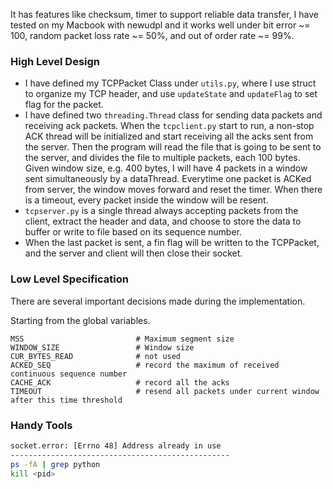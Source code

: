 It has features like checksum, timer to support reliable data transfer, 
I have tested on my Macbook with newudpl and it works well under bit error ~= 100, random packet loss rate ~= 50%, 
and out of order rate ~= 99%. 


### High Level Design
- I have defined my TCPPacket Class under ```utils.py```, where I use struct to organize my TCP header, and use ```updateState``` and ```updateFlag``` to set flag for the packet.
- I have defined two ```threading.Thread``` class for sending data packets and receiving ack packets. When the ```tcpclient.py``` start to run, a non-stop ACK thread will be initialized and start receiving all the acks sent from the server. Then the program will read the file that is going to be sent to the server, and divides the file to multiple packets, each 100 bytes. 
Given window size, e.g. 400 bytes, I will have 4 packets in a window sent simultaneously by a dataThread. Everytime one packet is ACKed from server, the window moves forward and reset the timer.
When there is a timeout, every packet inside the window will be resent.
- ```tcpserver.py``` is a single thread always accepting packets from the client, extract the header and data, and choose to store the data to buffer or write to file based on its sequence number. 
- When the last packet is sent, a fin flag will be written to the TCPPacket, and the server and client will then close their socket.  


### Low Level Specification
There are several important decisions made during the implementation.

Starting from the global variables.

```
MSS                         # Maximum segment size 
WINDOW_SIZE                 # Window size 
CUR_BYTES_READ              # not used 
ACKED_SEQ                   # record the maximum of received continuous sequence number
CACHE_ACK                   # record all the acks
TIMEOUT                     # resend all packets under current window after this time threshold
```

### Handy Tools
```bash
socket.error: [Errno 48] Address already in use
-------------------------------------------------
ps -fA | grep python
kill <pid>
```